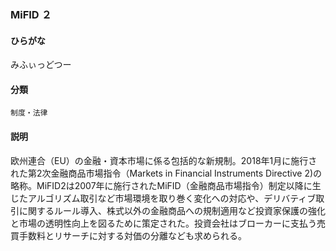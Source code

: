 <div style="display:none;">

## [あ行](securities-terms?id=あ行)
## [か行](securities-terms?id=か行)
## [さ行](securities-terms?id=さ行)
## [た行](securities-terms?id=た行)
## [な行](securities-terms?id=な行)
## [は行](securities-terms?id=は行)
## [ま行](securities-terms?id=ま行)
## [や行](securities-terms?id=や行)
## [ら行](securities-terms?id=ら行)
## [わ行](securities-terms?id=わ行)
## [英数字・記号](securities-terms?id=英数字・記号)

</div>

### MiFID ２

#### ひらがな

みふぃっどつー

#### 分類

`制度・法律`

#### 説明

欧州連合（EU）の金融・資本市場に係る包括的な新規制。2018年1月に施行された第2次金融商品市場指令（Markets in Financial Instruments Directive 2)の略称。MiFID2は2007年に施行されたMiFID（金融商品市場指令）制定以降に生じたアルゴリズム取引など市場環境を取り巻く変化への対応や、デリバティブ取引に関するルール導入、株式以外の金融商品への規制適用など投資家保護の強化と市場の透明性向上を図るために策定された。投資会社はブローカーに支払う売買手数料とリサーチに対する対価の分離なども求められる。

